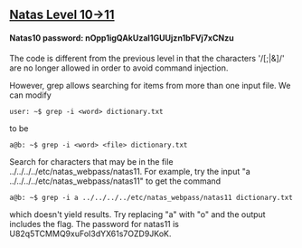 ## [Natas Level 10->11](http://natas10.natas.labs.overthewire.org)
#### Natas10 password: nOpp1igQAkUzaI1GUUjzn1bFVj7xCNzu

The code is different from the previous level in that the characters '/[;|&]/' are no longer allowed in order to avoid command injection.

However, grep allows searching for items from more than one input file. We can modify
````console
user: ~$ grep -i <word> dictionary.txt
````
to be
````console
a@b: ~$ grep -i <word> <file> dictionary.txt
````

Search for characters that may be in the file ../../../../etc/natas_webpass/natas11. For example, try the input "a ../../../../etc/natas_webpass/natas11" to get the command
````console
a@b: ~$ grep -i a ../../../../etc/natas_webpass/natas11 dictionary.txt
```` 
which doesn't yield results. Try replacing "a" with "o" and the output includes the flag. The password for natas11 is U82q5TCMMQ9xuFoI3dYX61s7OZD9JKoK.
